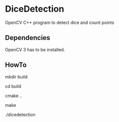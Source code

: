 # DiceDetection
OpenCV C++ program to detect dice and count points

## Dependencies 

OpenCV 3 has to be installed.

## HowTo

mkdir build

cd build

cmake ..

make 

./dicedetection


